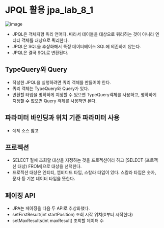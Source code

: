# JPQL 활용 jpa_lab_8_1

![image](https://github.com/3songsongsong3/jpa_lab_8_1/assets/73326851/e572a442-59e6-46b5-82fa-20cd0bd467b7 "이번 절에서 예제로 사용할 도메인 모델")


* JPQL은 객체지향 쿼리 언어다. 따라서 테이블을 대상으로 쿼리하는 것이 아니라 엔티티 객체를 대상으로 쿼리한다.
* JPQL은 SQL을 추상화해서 특정 데이터베이스 SQL에 의존하지 않는다.
* JPQL은 결국 SQL로 변환된다.

## TypeQuery와 Query
* 작성한 JPQL을 실행하려면 쿼리 객체를 만들어야 한다.
* 쿼리 객체는 TypeQuery와 Query가 있다.
* 반환할 타입을 명확하게 지정할 수 있으면 TypeQuery객체를 사용하고, 명확하게 지정할 수 없으면 Query 객체를 사용하면 된다.

## 파라미터 바인딩과 위치 기준 파라미터 사용
*  예제 소스 참고

## 프로젝션
* SELECT 절에 조회할 대상을 지정하는 것을 프로젝션이라 하고 [SELECT (프로젝션 대상) FROM]으로 대상을 선택한다.
* 프로젝션 대상은 엔티티, 엠비디드 타입, 스칼라 타입이 있다. 스칼라 타입은 숫자, 문자 등 기본 데이터 타입을 뜻한다.

## 페이징 API 
* JPA는 페이징을 다음 두 API로 추상화했다.
* setFirstResult(int startPosition) 조회 시작 위치(0부터 시작한다)
* setMaxResults(int maxResult) 조회할 데이터 수
